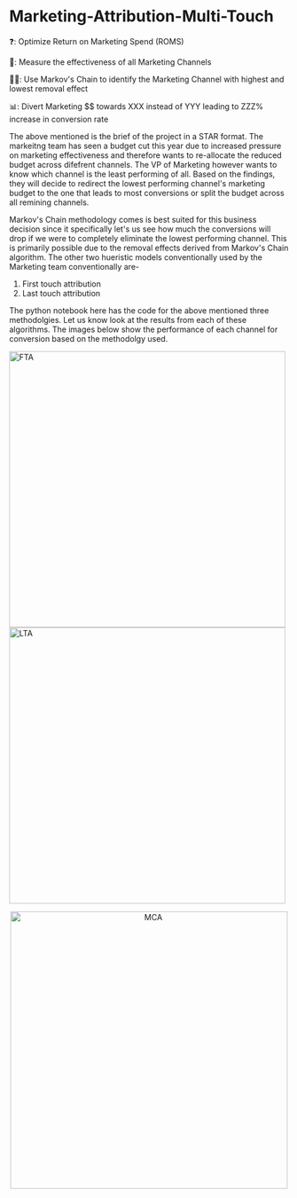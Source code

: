 # Marketing-Attribution-Multi-Touch

❓: Optimize Return on Marketing Spend (ROMS)

📝: Measure the effectiveness of all Marketing Channels

👩‍💻: Use Markov's Chain to identify the Marketing Channel with highest and lowest removal effect

📊: Divert Marketing $$ towards XXX instead of YYY leading to ZZZ% increase in conversion rate

The above mentioned is the brief of the project in a STAR format. The markeitng team has seen a budget cut this year due to increased pressure on marketing effectiveness and therefore wants to re-allocate the reduced budget across difefrent channels. The VP of Marketing however wants to know which channel is the least performing of all. Based on the findings, they will decide to redirect the lowest performing channel's marketing budget to the one that leads to most conversions or split the budget across all remining channels. 

Markov's Chain methodology comes is best suited for this business decision since it specifically let's us see how much the conversions will drop if we were to completely eliminate the lowest performing channel. This is primarily possible due to the removal effects derived from Markov's Chain algorithm. The other two hueristic models conventionally used by the Marketing team conventionally are-
1. First touch attribution
2. Last touch attribution

The python  notebook here has the code for the above mentioned three methodolgies. Let us know look at the results from each of these algorithms. The images below show the performance of each channel for conversion based on the methodolgy used. 




<img width="498" alt="FTA" src="https://github.com/user-attachments/assets/c7c9d915-d3ad-4a62-8c18-a7ac3be4c7d0" />
<img width="498" alt="LTA" src="https://github.com/user-attachments/assets/d78da067-619e-4e87-9607-e7f98c2764d6" />
<p align="center" width="500%">
    <img width="500" alt="MCA" src="https://github.com/user-attachments/assets/092c2fac-4d35-4689-b3db-26ba299ff294" />
</p>


